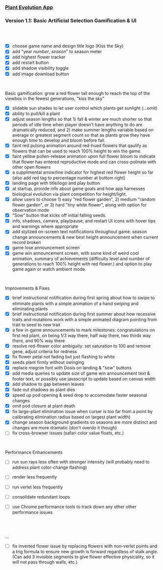 ### [Plant Evolution App](https://github.com/matthewmain/plant_evolution_app) 
### Version 1.1: Basic Artificial Selection Gamification & UI

<br>
<br>

- [X] choose game name and design title logo (Kiss the Sky)
- [X] add "year _number_, _season_" to season meter
- [X] add highest flower tracker
- [X] add restart button
- [X] add shadow visibility toggle
- [X] add image download button

<br>

Basic gamification: grow a red flower tall enough to reach the top of the viewbox in the fewest generations, "kiss the sky"

- [X] slidable sun shades to let user control which plants get sunlight (...omit)
- [X] ability to pull/kill a plant
- [X] adjust season lengths so that 1) fall & winter are much shorter so that periods of idle time when player doesn't have anything to do are dramatically reduced, and 2) make summer lengths variable based on average or greatest segment count so that as plants grow they have enough time to develop and bloom before fall.
- [X] faint red pulsing animation around red-hued flowers that qaulify as flowers that can be used to reach 100% height to win the game.
- [X] faint yellow pollen-release animation upon full flower bloom to indicate that flower has entered reproductive mode and can cross-polinate with other open flowers
- [X] a supplimental arrow/line indicator for highest red flower height so far (also add red tag to percentage number at bottom right)
- [X] landing page with title/logo and play button
- [X] at startup, provide info about game goals and how app harnesses biological evolution via plant competition for height/light. 
- [X] allow users to choose 1) easy "red flower garden", 2) medium "random flower garden", or 3) hard "tiny white flower", along with option for observation mode
- [X] "Sow" button that kicks off initial falling seeds.
- [X] info, shadows, camera, play/pause, and restart UI icons with hover tips and warnings where appropriate
- [X] add stylized on-screen text notifications throughout game: season change announcements & new best height announcement when current record broken
- [X] game lose announcement screen
- [X] game win announcement screen, with some kind of weird cool animation, summary of achievements (difficulty level and number of generations to reach 100% height with red flower.) and option to play game again or watch ambient mode.

<br>

Improvements & Fixes

- [X] brief instructional notification during first spring about how to swipe to eliminate plants with a simple animation of a hand swiping and eliminating plants 
- [X] brief instructional notification during first summer about how recessive traits and mutations work with a simple animated diagram pointing from trait to seed to new trait
- [X] a few in-game announcements to mark milestones: congratulations on first red plant, on being 1/3 way there, half way there, two thirds way there, and 90% way there
- [X] resolve red-flower color ambiguity: set saturation to 100 and remove gene, adjust criteria for redness
- [X] fix flower petal not fading but just flashing to white
- [X] seeds plant firmly without swinging
- [X] replace megrim font with Dosis on landing & "sow" buttons
- [X] add media queries to update size of game win announcement text & footer text, or possibly use javascript to update based on canvas width
- [X] add shadow to gap between leaves
- [X] fade out shadows as plant dies
- [X] speed up pod opening & seed drop to accomodate faster seasonal changes 
- [X] omit pod closure at plant death
- [X] fix large-plant elimination issue when curser is too far from a point by calibrating elimination radius based on largest plant width)
- [X] change season background gradients so seasons are more distinct and changes are more dramatic (don't overdo it though)
- [ ] fix cross-browser issues (safari color value floats, etc.)

<br>

Performance Enhancements

- [ ] run sun rays less often with stronger intensity (will probably need to address plant color-change flashing)
- [ ] render less frequently
- [ ] run verlet less frequently
- [ ] consolidate redundant loops
- [ ] use Chrome performance tools to track down any other other performance issues


<br>
<br>

... 

- [ ] fix inverted flower issue by replacing flowers with non-verlet points and a trig formula to ensure new growth is forward regardless of stalk angle. (Can add 3 invisible segments to give flower effective physicality, so it will not pass through walls, etc.)




